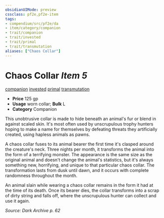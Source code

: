 ```yaml
---
obsidianUIMode: preview
cssclass: pf2e,pf2e-item
tags:
- compendium/src/pf2e/da
- item/category/companion
- trait/companion
- trait/invested
- trait/primal
- trait/transmutation
aliases: ["Chaos Collar"]
---
```

# Chaos Collar *Item 5*  
[companion](../../../Rules/traits/companion.md)  [invested](../../../Rules/traits/invested.md)  [primal](../../../Rules/traits/primal.md)  [transmutation](../../../Rules/traits/transmutation.md)  

- **Price** 125 gp
- **Usage** worn collar; **Bulk** L
- **Category** Companion

This unobtrusive collar is made to hide beneath an animal's fur or blend in against scaled skin. It's most often used by unscrupulous trophy hunters hoping to make a name for themselves by defeating threats they artificially created, using hapless animals as pawns.

A chaos collar fuses to its animal bearer the first time it's clasped around the creature's neck. Three nights per month, it transforms the animal into the form of a terrifying monster. The appearance is the same size as the original animal and doesn't change the animal's statistics, but it's always something new, horrifying, and unique to that particular chaos collar. The transformation lasts from dusk until dawn, and it occurs with complete randomness throughout the month.

An animal slain while wearing a chaos collar remains in the form it had at the time of its death. Once its bearer dies, the collar transforms into a scrap of dirty string and falls off, where the unscrupulous hunter can collect and use it again.

*Source: Dark Archive p. 62*
